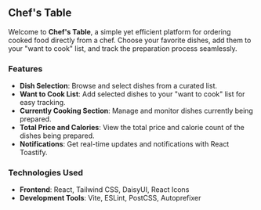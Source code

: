 


## Chef's Table

Welcome to **Chef's Table**, a simple yet efficient platform for ordering cooked food directly from a chef. Choose your favorite dishes, add them to your "want to cook" list, and track the preparation process seamlessly.

### Features

- **Dish Selection**: Browse and select dishes from a curated list.
- **Want to Cook List**: Add selected dishes to your "want to cook" list for easy tracking.
- **Currently Cooking Section**: Manage and monitor dishes currently being prepared.
- **Total Price and Calories**: View the total price and calorie count of the dishes being prepared.
- **Notifications**: Get real-time updates and notifications with React Toastify.

### Technologies Used

- **Frontend**: React, Tailwind CSS, DaisyUI, React Icons
- **Development Tools**: Vite, ESLint, PostCSS, Autoprefixer


